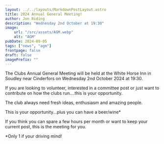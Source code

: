```yaml
---
layout: ../../layouts/MarkdownPostLayout.astro
title: 2024 Annual General Meeting!
author: Jon Riding
description: "Wednesday 2nd October at 19:30"
image:
    url: "/src/assets/AGM.webp"
    alt: "AGM"
pubDate: 2024-09-05
tags: ["news", "agm"]
frontpage: false
draft: false
imagePrefix: ""
---
```

The Clubs Annual General Meeting will be held at the White Horse Inn in Soudley near Cinderfors on Wednesday 2nd October 2024 at 19:30.

If you are looking to volunteer, interested in a committee post or just want to contribute on how the clubs run....this is your opportunity.

The club always need fresh ideas, enthusiasm and amazing people.

This is your opportunity...plus you can have a beer/wine*

If you think you can spare a few hours per month or want to keep your current post, this is the meeting for you.

*Only 1 if your driving mind!